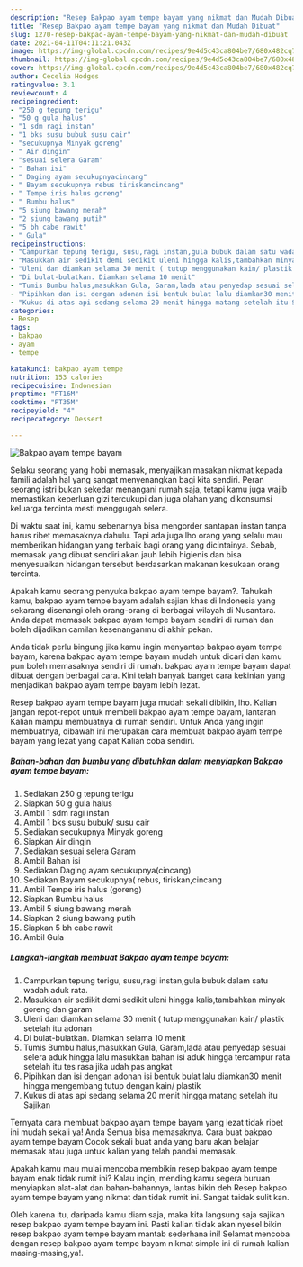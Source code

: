```yaml
---
description: "Resep Bakpao ayam tempe bayam yang nikmat dan Mudah Dibuat"
title: "Resep Bakpao ayam tempe bayam yang nikmat dan Mudah Dibuat"
slug: 1270-resep-bakpao-ayam-tempe-bayam-yang-nikmat-dan-mudah-dibuat
date: 2021-04-11T04:11:21.043Z
image: https://img-global.cpcdn.com/recipes/9e4d5c43ca804be7/680x482cq70/bakpao-ayam-tempe-bayam-foto-resep-utama.jpg
thumbnail: https://img-global.cpcdn.com/recipes/9e4d5c43ca804be7/680x482cq70/bakpao-ayam-tempe-bayam-foto-resep-utama.jpg
cover: https://img-global.cpcdn.com/recipes/9e4d5c43ca804be7/680x482cq70/bakpao-ayam-tempe-bayam-foto-resep-utama.jpg
author: Cecelia Hodges
ratingvalue: 3.1
reviewcount: 4
recipeingredient:
- "250 g tepung terigu"
- "50 g gula halus"
- "1 sdm ragi instan"
- "1 bks susu bubuk susu cair"
- "secukupnya Minyak goreng"
- " Air dingin"
- "sesuai selera Garam"
- " Bahan isi"
- " Daging ayam secukupnyacincang"
- " Bayam secukupnya rebus tiriskancincang"
- " Tempe iris halus goreng"
- " Bumbu halus"
- "5 siung bawang merah"
- "2 siung bawang putih"
- "5 bh cabe rawit"
- " Gula"
recipeinstructions:
- "Campurkan tepung terigu, susu,ragi instan,gula bubuk dalam satu wadah aduk rata."
- "Masukkan air sedikit demi sedikit uleni hingga kalis,tambahkan minyak goreng dan garam"
- "Uleni dan diamkan selama 30 menit ( tutup menggunakan kain/ plastik setelah itu adonan"
- "Di bulat-bulatkan. Diamkan selama 10 menit"
- "Tumis Bumbu halus,masukkan Gula, Garam,lada atau penyedap sesuai selera aduk hingga lalu masukkan bahan isi aduk hingga tercampur rata setelah itu tes rasa jika udah pas angkat"
- "Pipihkan dan isi dengan adonan isi bentuk bulat lalu diamkan30 menit hingga mengembang tutup dengan kain/ plastik"
- "Kukus di atas api sedang selama 20 menit hingga matang setelah itu Sajikan"
categories:
- Resep
tags:
- bakpao
- ayam
- tempe

katakunci: bakpao ayam tempe 
nutrition: 153 calories
recipecuisine: Indonesian
preptime: "PT16M"
cooktime: "PT35M"
recipeyield: "4"
recipecategory: Dessert

---
```



![Bakpao ayam tempe bayam](https://img-global.cpcdn.com/recipes/9e4d5c43ca804be7/680x482cq70/bakpao-ayam-tempe-bayam-foto-resep-utama.jpg)

Selaku seorang yang hobi memasak, menyajikan masakan nikmat kepada famili adalah hal yang sangat menyenangkan bagi kita sendiri. Peran seorang istri bukan sekedar menangani rumah saja, tetapi kamu juga wajib memastikan keperluan gizi tercukupi dan juga olahan yang dikonsumsi keluarga tercinta mesti menggugah selera.

Di waktu  saat ini, kamu sebenarnya bisa mengorder santapan instan tanpa harus ribet memasaknya dahulu. Tapi ada juga lho orang yang selalu mau memberikan hidangan yang terbaik bagi orang yang dicintainya. Sebab, memasak yang dibuat sendiri akan jauh lebih higienis dan bisa menyesuaikan hidangan tersebut berdasarkan makanan kesukaan orang tercinta. 



Apakah kamu seorang penyuka bakpao ayam tempe bayam?. Tahukah kamu, bakpao ayam tempe bayam adalah sajian khas di Indonesia yang sekarang disenangi oleh orang-orang di berbagai wilayah di Nusantara. Anda dapat memasak bakpao ayam tempe bayam sendiri di rumah dan boleh dijadikan camilan kesenanganmu di akhir pekan.

Anda tidak perlu bingung jika kamu ingin menyantap bakpao ayam tempe bayam, karena bakpao ayam tempe bayam mudah untuk dicari dan kamu pun boleh memasaknya sendiri di rumah. bakpao ayam tempe bayam dapat dibuat dengan berbagai cara. Kini telah banyak banget cara kekinian yang menjadikan bakpao ayam tempe bayam lebih lezat.

Resep bakpao ayam tempe bayam juga mudah sekali dibikin, lho. Kalian jangan repot-repot untuk membeli bakpao ayam tempe bayam, lantaran Kalian mampu membuatnya di rumah sendiri. Untuk Anda yang ingin membuatnya, dibawah ini merupakan cara membuat bakpao ayam tempe bayam yang lezat yang dapat Kalian coba sendiri.

<!--inarticleads1-->

##### Bahan-bahan dan bumbu yang dibutuhkan dalam menyiapkan Bakpao ayam tempe bayam:

1. Sediakan 250 g tepung terigu
1. Siapkan 50 g gula halus
1. Ambil 1 sdm ragi instan
1. Ambil 1 bks susu bubuk/ susu cair
1. Sediakan secukupnya Minyak goreng
1. Siapkan  Air dingin
1. Sediakan sesuai selera Garam
1. Ambil  Bahan isi
1. Sediakan  Daging ayam secukupnya(cincang)
1. Sediakan  Bayam secukupnya( rebus, tiriskan,cincang
1. Ambil  Tempe iris halus (goreng)
1. Siapkan  Bumbu halus
1. Ambil 5 siung bawang merah
1. Siapkan 2 siung bawang putih
1. Siapkan 5 bh cabe rawit
1. Ambil  Gula




<!--inarticleads2-->

##### Langkah-langkah membuat Bakpao ayam tempe bayam:

1. Campurkan tepung terigu, susu,ragi instan,gula bubuk dalam satu wadah aduk rata.
1. Masukkan air sedikit demi sedikit uleni hingga kalis,tambahkan minyak goreng dan garam
1. Uleni dan diamkan selama 30 menit ( tutup menggunakan kain/ plastik setelah itu adonan
1. Di bulat-bulatkan. Diamkan selama 10 menit
1. Tumis Bumbu halus,masukkan Gula, Garam,lada atau penyedap sesuai selera aduk hingga lalu masukkan bahan isi aduk hingga tercampur rata setelah itu tes rasa jika udah pas angkat
1. Pipihkan dan isi dengan adonan isi bentuk bulat lalu diamkan30 menit hingga mengembang tutup dengan kain/ plastik
1. Kukus di atas api sedang selama 20 menit hingga matang setelah itu Sajikan




Ternyata cara membuat bakpao ayam tempe bayam yang lezat tidak ribet ini mudah sekali ya! Anda Semua bisa memasaknya. Cara buat bakpao ayam tempe bayam Cocok sekali buat anda yang baru akan belajar memasak atau juga untuk kalian yang telah pandai memasak.

Apakah kamu mau mulai mencoba membikin resep bakpao ayam tempe bayam enak tidak rumit ini? Kalau ingin, mending kamu segera buruan menyiapkan alat-alat dan bahan-bahannya, lantas bikin deh Resep bakpao ayam tempe bayam yang nikmat dan tidak rumit ini. Sangat taidak sulit kan. 

Oleh karena itu, daripada kamu diam saja, maka kita langsung saja sajikan resep bakpao ayam tempe bayam ini. Pasti kalian tiidak akan nyesel bikin resep bakpao ayam tempe bayam mantab sederhana ini! Selamat mencoba dengan resep bakpao ayam tempe bayam nikmat simple ini di rumah kalian masing-masing,ya!.

